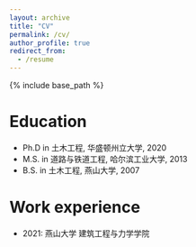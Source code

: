 ```yaml
---
layout: archive
title: "CV"
permalink: /cv/
author_profile: true
redirect_from:
  - /resume
---
```


{% include base_path %}

Education
======
* Ph.D in 土木工程, 华盛顿州立大学, 2020
* M.S. in 道路与铁道工程, 哈尔滨工业大学, 2013
* B.S. in 土木工程, 燕山大学, 2007

Work experience
======
* 2021: 燕山大学 建筑工程与力学学院
